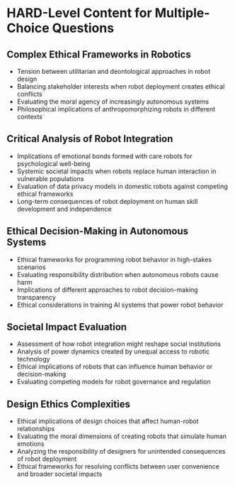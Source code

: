 # HARD-Level Content for Multiple-Choice Questions

## Complex Ethical Frameworks in Robotics
- Tension between utilitarian and deontological approaches in robot design
- Balancing stakeholder interests when robot deployment creates ethical conflicts
- Evaluating the moral agency of increasingly autonomous systems
- Philosophical implications of anthropomorphizing robots in different contexts

## Critical Analysis of Robot Integration
- Implications of emotional bonds formed with care robots for psychological well-being
- Systemic societal impacts when robots replace human interaction in vulnerable populations
- Evaluation of data privacy models in domestic robots against competing ethical frameworks
- Long-term consequences of robot deployment on human skill development and independence

## Ethical Decision-Making in Autonomous Systems
- Ethical frameworks for programming robot behavior in high-stakes scenarios
- Evaluating responsibility distribution when autonomous robots cause harm
- Implications of different approaches to robot decision-making transparency
- Ethical considerations in training AI systems that power robot behavior

## Societal Impact Evaluation
- Assessment of how robot integration might reshape social institutions
- Analysis of power dynamics created by unequal access to robotic technology
- Ethical implications of robots that can influence human behavior or decision-making
- Evaluating competing models for robot governance and regulation

## Design Ethics Complexities
- Ethical implications of design choices that affect human-robot relationships
- Evaluating the moral dimensions of creating robots that simulate human emotions
- Analyzing the responsibility of designers for unintended consequences of robot deployment
- Ethical frameworks for resolving conflicts between user convenience and broader societal impacts